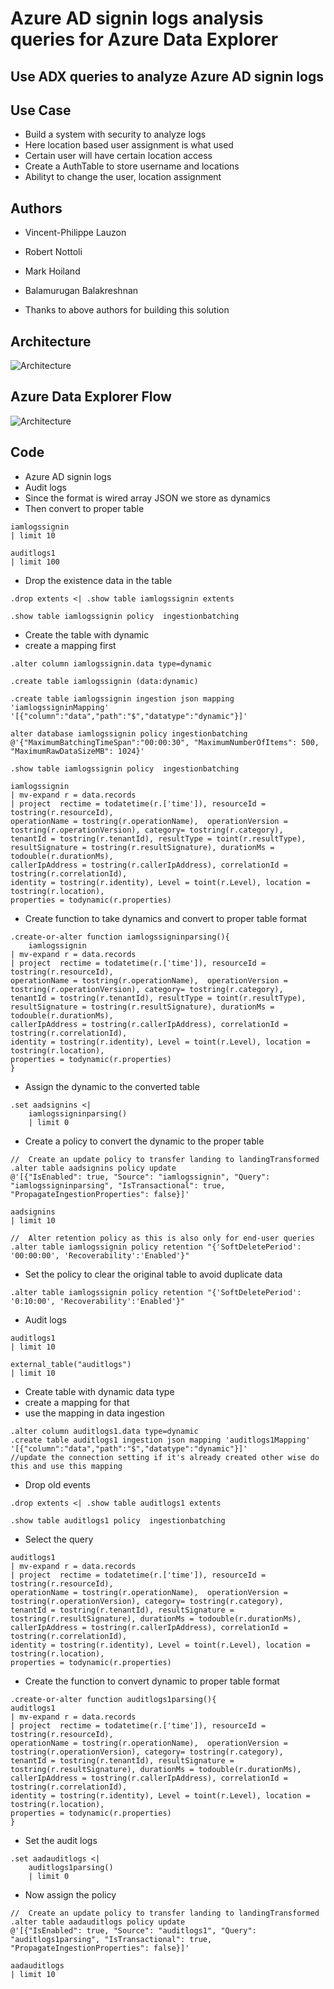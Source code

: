 # Azure AD signin logs analysis queries for Azure Data Explorer

## Use ADX queries to analyze Azure AD signin logs

## Use Case

- Build a system with security to analyze logs
- Here location based user assignment is what used
- Certain user will have certain location access
- Create a AuthTable to store username and locations
- Abilityt to change the user, location assignment

## Authors

- Vincent-Philippe Lauzon
- Robert Nottoli
- Mark Hoiland
- Balamurugan Balakreshnan

- Thanks to above authors for building this solution

## Architecture

![Architecture](https://github.com/balakreshnan/Samples2022/blob/main/AzureDataExplorer/images/ADXArch.jpg "Architecture")

## Azure Data Explorer Flow

![Architecture](https://github.com/balakreshnan/Samples2022/blob/main/AzureDataExplorer/images/ADXArchprocess.jpg "Architecture")

## Code

- Azure AD signin logs
- Audit logs
- Since the format is wired array JSON we store as dynamics
- Then convert to proper table

```
iamlogssignin
| limit 10

auditlogs1
| limit 100
```

- Drop the existence data in the table

```
.drop extents <| .show table iamlogssignin extents 

.show table iamlogssignin policy  ingestionbatching 
```

- Create the table with dynamic
- create a mapping first

```
.alter column iamlogssignin.data type=dynamic

.create table iamlogssignin (data:dynamic)

.create table iamlogssignin ingestion json mapping 'iamlogssigninMapping' '[{"column":"data","path":"$","datatype":"dynamic"}]'

alter database iamlogssignin policy ingestionbatching @'{"MaximumBatchingTimeSpan":"00:00:30", "MaximumNumberOfItems": 500, "MaximumRawDataSizeMB": 1024}'

.show table iamlogssignin policy  ingestionbatching

iamlogssignin
| mv-expand r = data.records
| project  rectime = todatetime(r.['time']), resourceId = tostring(r.resourceId), 
operationName = tostring(r.operationName),  operationVersion = tostring(r.operationVersion), category= tostring(r.category), 
tenantId = tostring(r.tenantId), resultType = toint(r.resultType), resultSignature = tostring(r.resultSignature), durationMs = todouble(r.durationMs), 
callerIpAddress = tostring(r.callerIpAddress), correlationId = tostring(r.correlationId), 
identity = tostring(r.identity), Level = toint(r.Level), location = tostring(r.location),
properties = todynamic(r.properties)
```

- Create function to take dynamics and convert to proper table format

```
.create-or-alter function iamlogssigninparsing(){
    iamlogssignin
| mv-expand r = data.records
| project  rectime = todatetime(r.['time']), resourceId = tostring(r.resourceId), 
operationName = tostring(r.operationName),  operationVersion = tostring(r.operationVersion), category= tostring(r.category), 
tenantId = tostring(r.tenantId), resultType = toint(r.resultType), resultSignature = tostring(r.resultSignature), durationMs = todouble(r.durationMs), 
callerIpAddress = tostring(r.callerIpAddress), correlationId = tostring(r.correlationId), 
identity = tostring(r.identity), Level = toint(r.Level), location = tostring(r.location),
properties = todynamic(r.properties)
}
```

- Assign the dynamic to the converted table

```
.set aadsignins <|
    iamlogssigninparsing()
    | limit 0
```

- Create a policy to convert the dynamic to the proper table

```
//  Create an update policy to transfer landing to landingTransformed
.alter table aadsignins policy update
@'[{"IsEnabled": true, "Source": "iamlogssignin", "Query": "iamlogssigninparsing", "IsTransactional": true, "PropagateIngestionProperties": false}]'

aadsignins
| limit 10

//  Alter retention policy as this is also only for end-user queries
.alter table iamlogssignin policy retention "{'SoftDeletePeriod': '00:00:00', 'Recoverability':'Enabled'}"
```

- Set the policy to clear the original table to avoid duplicate data

```
.alter table iamlogssignin policy retention "{'SoftDeletePeriod': '0:10:00', 'Recoverability':'Enabled'}"
```

- Audit logs

```
auditlogs1
| limit 10

external_table("auditlogs")
| limit 10
```

- Create table with dynamic data type
- create a mapping for that
- use the mapping in data ingestion

```
.alter column auditlogs1.data type=dynamic
.create table auditlogs1 ingestion json mapping 'auditlogs1Mapping' '[{"column":"data","path":"$","datatype":"dynamic"}]'
//update the connection setting if it's already created other wise do this and use this mapping
```

- Drop old events

```
.drop extents <| .show table auditlogs1 extents 

.show table auditlogs1 policy  ingestionbatching 
```

- Select the query

```
auditlogs1
| mv-expand r = data.records
| project  rectime = todatetime(r.['time']), resourceId = tostring(r.resourceId), 
operationName = tostring(r.operationName),  operationVersion = tostring(r.operationVersion), category= tostring(r.category), 
tenantId = tostring(r.tenantId), resultSignature = tostring(r.resultSignature), durationMs = todouble(r.durationMs), 
callerIpAddress = tostring(r.callerIpAddress), correlationId = tostring(r.correlationId), 
identity = tostring(r.identity), Level = toint(r.Level), location = tostring(r.location),
properties = todynamic(r.properties)
```

- Create the function to convert dynamic to proper table format

```
.create-or-alter function auditlogs1parsing(){
auditlogs1
| mv-expand r = data.records
| project  rectime = todatetime(r.['time']), resourceId = tostring(r.resourceId), 
operationName = tostring(r.operationName),  operationVersion = tostring(r.operationVersion), category= tostring(r.category), 
tenantId = tostring(r.tenantId), resultSignature = tostring(r.resultSignature), durationMs = todouble(r.durationMs), 
callerIpAddress = tostring(r.callerIpAddress), correlationId = tostring(r.correlationId), 
identity = tostring(r.identity), Level = toint(r.Level), location = tostring(r.location),
properties = todynamic(r.properties)
}
```

- Set the audit logs

```
.set aadauditlogs <|
    auditlogs1parsing()
    | limit 0
```

- Now assign the policy

```
//  Create an update policy to transfer landing to landingTransformed
.alter table aadauditlogs policy update
@'[{"IsEnabled": true, "Source": "auditlogs1", "Query": "auditlogs1parsing", "IsTransactional": true, "PropagateIngestionProperties": false}]'

aadauditlogs
| limit 10

```
